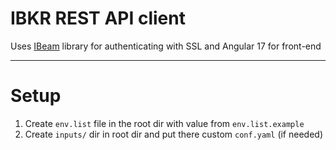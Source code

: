 # IBKR REST API client

Uses <a href="https://github.com/Voyz/ibeam">IBeam</a> library for authenticating with SSL and Angular 17 for front-end

---

# Setup

1. Create `env.list` file in the root dir with value from `env.list.example`
2. Create `inputs/` dir in root dir and put there custom `conf.yaml` (if needed)

